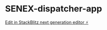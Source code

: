 # SENEX-dispatcher-app

[Edit in StackBlitz next generation editor ⚡️](https://stackblitz.com/~/github.com/Issa-project-sn/SENEX-dispatcher-app)